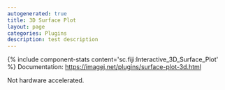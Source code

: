 ```yaml
---
autogenerated: true
title: 3D Surface Plot
layout: page
categories: Plugins
description: test description
---
```


{% include component-stats content='sc.fiji:Interactive\_3D\_Surface\_Plot' %} Documentation: https://imagej.net/plugins/surface-plot-3d.html

Not hardware accelerated.



